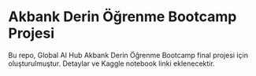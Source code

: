 # Akbank Derin Öğrenme Bootcamp Projesi

Bu repo, Global AI Hub Akbank Derin Öğrenme Bootcamp final projesi için oluşturulmuştur.
Detaylar ve Kaggle notebook linki eklenecektir.
